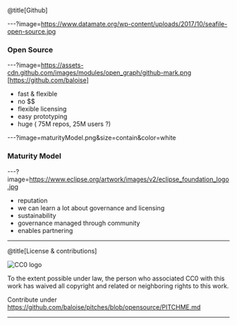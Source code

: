 @title[Github]

---?image=https://www.datamate.org/wp-content/uploads/2017/10/seafile-open-source.jpg
### Open Source

---?image=https://assets-cdn.github.com/images/modules/open_graph/github-mark.png
[https://github.com/baloise]
* fast & flexible
* no $$
* flexible licensing
* easy prototyping
* huge ( 75M repos, 25M users ?)

---?image=maturityModel.png&size=contain&color=white
### Maturity Model

---?image=https://www.eclipse.org/artwork/images/v2/eclipse_foundation_logo.jpg
* reputation
* we can learn a lot about governance and licensing
* sustainability
* governance managed through community
* enables partnering

---

@title[License & contributions]

![CC0 logo](https://licensebuttons.net/p/zero/1.0/88x31.png)

To the extent possible under law, the person who associated CC0 with this work has waived all copyright and related or neighboring rights to this work. 


Contribute under https://github.com/baloise/pitches/blob/opensource/PITCHME.md

---
